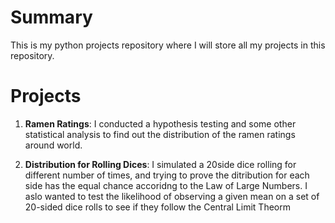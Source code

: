 # Summary 

This is my python projects repository where I will store all my projects in this repository. 

# Projects 

1. **Ramen Ratings**: I conducted a hypothesis testing and some other statistical analysis to find out the distribution of the ramen ratings around world. 

2. **Distribution for Rolling Dices**: I simulated a 20side dice rolling for different number of times, and trying to prove the ditribution for each side has the equal chance accoridng to the Law of Large Numbers. I aslo wanted to test the likelihood of observing a given mean on a set of 20-sided dice rolls to see if they follow the Central Limit Theorm 

